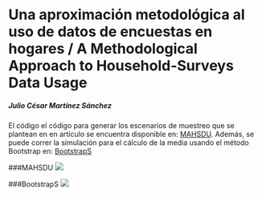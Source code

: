 # Una aproximación metodológica al uso de datos de encuestas en hogares / A Methodological Approach to Household-Surveys Data Usage
##### Julio César Martínez Sánchez




El código el código para generar los escenarios de muestreo que se plantean en en artículo se encuentra disponible en: [MAHSDU](https://rpubs.com/jcms2665/MAHSDU). Además, se puede correr la simulación para el cálculo de la media usando el método Bootstrap en: [BootstrapS](https://jcms2665.shinyapps.io/BootstrapS/)



###MAHSDU
![](https://cloud.githubusercontent.com/assets/13545121/21360978/bde366ce-c6a7-11e6-8f18-70b626642f86.jpg)

###BootstrapS
![](https://cloud.githubusercontent.com/assets/13545121/21360988/c9b59832-c6a7-11e6-85cb-3b0643ed6c62.jpg)


